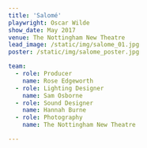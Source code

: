 ```yaml
---
title: 'Salomé'
playwright: Oscar Wilde
show_date: May 2017
venue: The Nottingham New Theatre
lead_image: /static/img/salome_01.jpg
poster: /static/img/salome_poster.jpg

team:
  - role: Producer
    name: Rose Edgeworth
  - role: Lighting Designer
    name: Sam Osborne
  - role: Sound Designer
    name: Hannah Burne
  - role: Photography
    name: The Nottingham New Theatre

---
```



